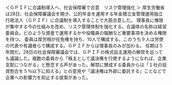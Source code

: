 ＜ＧＰＩＦに合議制導入へ、社会保障審で合意　リスク管理強化 ＞
厚生労働省は28日、社会保障審議会を開き、公的年金を運用する年金積立金管理運用独立行政法人（ＧＰＩＦ）に合議制を導入することで大筋合意した。
理事長に権限が集中する今の仕組みを改め、リスク管理体制を強化する。合議体の名称は経営委員会。どのような資産で運用するかや役職員の報酬など重要事項を決める権限を持つ。
委員は厚労相が任免権を持ち、10人で構成する。このうち９人は労使の代表や有識者らで構成する。ＧＰＩＦからは理事長のみが加わる。
任期は５年間だ。28日の社会保障審議会では、ＧＰＩＦの株式自主運用の解禁を巡っても議論した。複数の委員から「株主として議決権を行使するようになれば、企業支配につながる」と懸念する声があった。解禁に賛成する委員からは「１社の投資割合を５％以下に抑える」との意見や「議決権は外部に委託する」ことなどで企業への影響力を抑止する提案があった。
